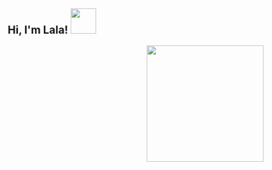 
<h2> Hi, I'm Lala! <img src="https://media.giphy.com/media/mGcNjsfWAjY5AEZNw6/giphy.gif" width="50"></h2>
<img align='right' src="https://media.giphy.com/media/ieyl9zmCjO4b4t6qoY/giphy.gif" width="230">



<!--
**shejz/shejz** is a ✨ _special_ ✨ repository because its `README.md` (this file) appears on your GitHub profile.

Here are some ideas to get you started:

- 🔭 I’m currently working on recommender system and OCR for health care automation   
- 🌱 I’m currently learning  Computer Vision | NLP
- 👯 I’m looking to collaborate on Health Care 
- 🤔 My interests are with Natural Language Processing and Computer Vision.
- 💬 NLP - Natural Language Processing with Python
- 📫 Please email via shiela.jimenez01@gmail.com to reach me.
-->
